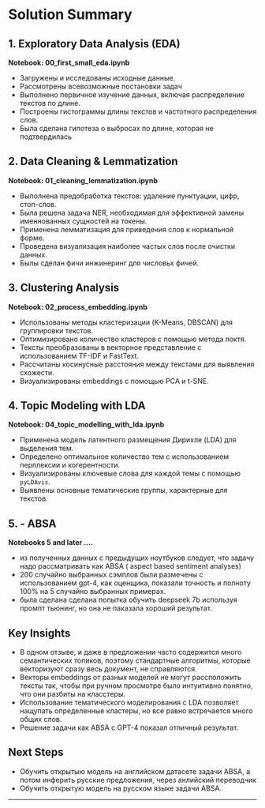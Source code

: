 # Solution Summary

## 1. Exploratory Data Analysis (EDA)
**Notebook: 00_first_small_eda.ipynb**
- Загружены и исследованы исходные данные.
- Рассмотрены всевозможные постановки задач
- Выполнено первичное изучение данных, включая распределение текстов по длине.
- Построены гистограммы длины текстов и частотного распределения слов.
- Была сделана гипотеза о выбросах по длине, которая не подтвердилась

## 2. Data Cleaning & Lemmatization
**Notebook: 01_cleaning_lemmatization.ipynb**
- Выполнена предобработка текстов: удаление пунктуации, цифр, стоп-слов.
- Была решена задача NER, необходимая для эффективной замены именнованных сущностей на токены.
- Применена лемматизация для приведения слов к нормальной форме.
- Проведена визуализация наиболее частых слов после очистки данных.
- Былы сделан фичи инжинеринг для числовьх фичей.

## 3. Clustering Analysis
**Notebook: 02_process_embedding.ipynb**
- Использованы методы кластеризации (K-Means, DBSCAN) для группировки текстов.
- Оптимизировано количество кластеров с помощью метода локтя.
- Тексты преобразованы в векторное представление с использованием TF-IDF и FastText.
- Рассчитаны косинусные расстояния между текстами для выявления схожести.
- Визуализированы embeddings с помощью PCA и t-SNE.
  

## 4. Topic Modeling with LDA
**Notebook: 04_topic_modelling_with_lda.ipynb**
- Применена модель латентного размещения Дирихле (LDA) для выделения тем.
- Определено оптимальное количество тем с использованием перплексии и когерентности.
- Визуализированы ключевые слова для каждой темы с помощью `pyLDAvis`.
- Выявлены основные тематические группы, характерные для текстов.

## 5. -  ABSA
**Notebooks 5  and later ....**
- из полученных данных с предыдущих ноутбуков следует, что задачу надо рассматривать как ABSA ( aspect based sentiment analyses)
- 200 случайно выбранных сэмплов были размечены  с использованием gpt-4,  как оценщика, показали точность и полноту 100% на 5 случайно выбранных примерах.
- была сделана сделана попытка обучить deepseek 7b используя промпт тьюнинг, но она не паказала хороший результат.


## Key Insights
- В одном отзыве, и даже в предложении часто содержится много семантических топиков, поэтому стандартные алгоритмы, которые векторизуют сразу весь документ, не справляются.
- Векторы embeddings от разных моделей  не могут рассположить тексты так, чтобы при ручном просмотре было интуитивно понятно, что они разбиты на класстеры.
- Использование тематического моделирования с LDA позволяет нащупать определенные кластеры, но все равно встречается много общих слов.
- Решение задачи как ABSA с GPT-4 показал отличный результат.


## Next Steps
- Обучить открытыю модель на английском датасете задачи ABSA, а потом инферить русские предложения, через анлийский переводчик
- Обучить открытую модель на русском языке задачи ABSA.

---


